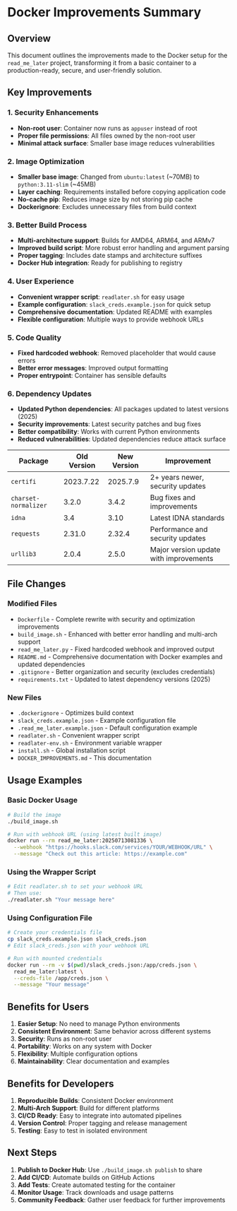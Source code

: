 # Docker Improvements Summary

## Overview
This document outlines the improvements made to the Docker setup for the `read_me_later` project, transforming it from a basic container to a production-ready, secure, and user-friendly solution.

## Key Improvements

### 1. **Security Enhancements**
- **Non-root user**: Container now runs as `appuser` instead of root
- **Proper file permissions**: All files owned by the non-root user
- **Minimal attack surface**: Smaller base image reduces vulnerabilities

### 2. **Image Optimization**
- **Smaller base image**: Changed from `ubuntu:latest` (~70MB) to `python:3.11-slim` (~45MB)
- **Layer caching**: Requirements installed before copying application code
- **No-cache pip**: Reduces image size by not storing pip cache
- **Dockerignore**: Excludes unnecessary files from build context

### 3. **Better Build Process**
- **Multi-architecture support**: Builds for AMD64, ARM64, and ARMv7
- **Improved build script**: More robust error handling and argument parsing
- **Proper tagging**: Includes date stamps and architecture suffixes
- **Docker Hub integration**: Ready for publishing to registry

### 4. **User Experience**
- **Convenient wrapper script**: `readlater.sh` for easy usage
- **Example configuration**: `slack_creds.example.json` for quick setup
- **Comprehensive documentation**: Updated README with examples
- **Flexible configuration**: Multiple ways to provide webhook URLs

### 5. **Code Quality**
- **Fixed hardcoded webhook**: Removed placeholder that would cause errors
- **Better error messages**: Improved output formatting
- **Proper entrypoint**: Container has sensible defaults

### 6. **Dependency Updates**
- **Updated Python dependencies**: All packages updated to latest versions (2025)
- **Security improvements**: Latest security patches and bug fixes
- **Better compatibility**: Works with current Python environments
- **Reduced vulnerabilities**: Updated dependencies reduce attack surface

| Package | Old Version | New Version | Improvement |
|---------|-------------|-------------|-------------|
| `certifi` | 2023.7.22 | 2025.7.9 | 2+ years newer, security updates |
| `charset-normalizer` | 3.2.0 | 3.4.2 | Bug fixes and improvements |
| `idna` | 3.4 | 3.10 | Latest IDNA standards |
| `requests` | 2.31.0 | 2.32.4 | Performance and security updates |
| `urllib3` | 2.0.4 | 2.5.0 | Major version update with improvements |

## File Changes

### Modified Files
- `Dockerfile` - Complete rewrite with security and optimization improvements
- `build_image.sh` - Enhanced with better error handling and multi-arch support
- `read_me_later.py` - Fixed hardcoded webhook and improved output
- `README.md` - Comprehensive documentation with Docker examples and updated dependencies
- `.gitignore` - Better organization and security (excludes credentials)
- `requirements.txt` - Updated to latest dependency versions (2025)

### New Files
- `.dockerignore` - Optimizes build context
- `slack_creds.example.json` - Example configuration file
- `.read_me_later.example.json` - Default configuration example
- `readlater.sh` - Convenient wrapper script
- `readlater-env.sh` - Environment variable wrapper
- `install.sh` - Global installation script
- `DOCKER_IMPROVEMENTS.md` - This documentation

## Usage Examples

### Basic Docker Usage
```bash
# Build the image
./build_image.sh

# Run with webhook URL (using latest built image)
docker run --rm read_me_later:20250713081336 \
  --webhook "https://hooks.slack.com/services/YOUR/WEBHOOK/URL" \
  --message "Check out this article: https://example.com"
```

### Using the Wrapper Script
```bash
# Edit readlater.sh to set your webhook URL
# Then use:
./readlater.sh "Your message here"
```

### Using Configuration File
```bash
# Create your credentials file
cp slack_creds.example.json slack_creds.json
# Edit slack_creds.json with your webhook URL

# Run with mounted credentials
docker run --rm -v $(pwd)/slack_creds.json:/app/creds.json \
  read_me_later:latest \
  --creds-file /app/creds.json \
  --message "Your message"
```

## Benefits for Users

1. **Easier Setup**: No need to manage Python environments
2. **Consistent Environment**: Same behavior across different systems
3. **Security**: Runs as non-root user
4. **Portability**: Works on any system with Docker
5. **Flexibility**: Multiple configuration options
6. **Maintainability**: Clear documentation and examples

## Benefits for Developers

1. **Reproducible Builds**: Consistent Docker environment
2. **Multi-Arch Support**: Build for different platforms
3. **CI/CD Ready**: Easy to integrate into automated pipelines
4. **Version Control**: Proper tagging and release management
5. **Testing**: Easy to test in isolated environment

## Next Steps

1. **Publish to Docker Hub**: Use `./build_image.sh publish` to share
2. **Add CI/CD**: Automate builds on GitHub Actions
3. **Add Tests**: Create automated testing for the container
4. **Monitor Usage**: Track downloads and usage patterns
5. **Community Feedback**: Gather user feedback for further improvements 